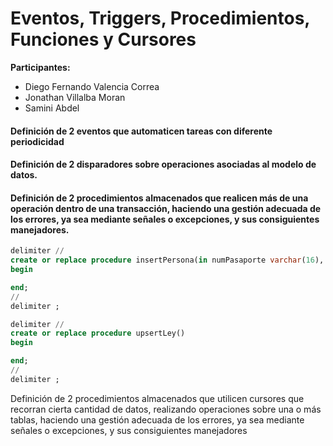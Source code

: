 # Eventos, Triggers, Procedimientos, Funciones y Cursores

**Participantes:**

- Diego Fernando Valencia Correa
- Jonathan Villalba Moran
- Samini Abdel

#### Definición de 2 eventos que automaticen tareas con diferente periodicidad


#### Definición de 2 disparadores sobre operaciones asociadas al modelo de datos.



#### Definición de 2 procedimientos almacenados que realicen más de una operación dentro de una transacción, haciendo una gestión adecuada de los errores, ya sea mediante señales o excepciones, y sus consiguientes manejadores.

``` sql
delimiter //
create or replace procedure insertPersona(in numPasaporte varchar(16), in _nombre varchar(32), in _primerApellido varchar(32), in _segundoApellido varchar(32), in _fnac date, in _sexo char(1), in _paisNacimiento int unsigned, in _ciudadanoPolitico int)
begin

end;
//
delimiter ;

```

``` sql
delimiter //
create or replace procedure upsertLey()
begin

end;
//
delimiter ;

```

Definición de 2 procedimientos almacenados que utilicen cursores que recorran cierta cantidad de datos, realizando operaciones sobre una o más tablas, haciendo una gestión adecuada de los errores, ya sea mediante señales o excepciones, y sus consiguientes manejadores